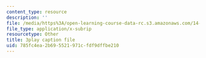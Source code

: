 ```yaml
---
content_type: resource
description: ''
file: /media/https%3A/open-learning-course-data-rc.s3.amazonaws.com/14-01-principles-of-microeconomics-fall-2018/785fc4ea2b695521971cfdf9dffbe210_x0scPosOsoI.vtt
file_type: application/x-subrip
resourcetype: Other
title: 3play caption file
uid: 785fc4ea-2b69-5521-971c-fdf9dffbe210
---
```

